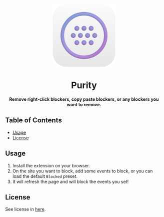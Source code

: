 <div align="center">
  <img src="assets/logo.svg" width="200" height="200">
  <h1>Purity</h1>
  <p>
    <b>Remove right-click blockers, copy paste blockers, or any blockers you want to remove.</b>
  </p>
</div>

## Table of Contents

- [Usage](#usage)
- [License](#license)

## Usage

1. Install the extension on your browser.
2. On the site you want to block, add some events to block,
   or you can load the default `Blocked` preset.
3. It will refresh the page and will block the events you set!

## License

See license in [here](LICENSE).

